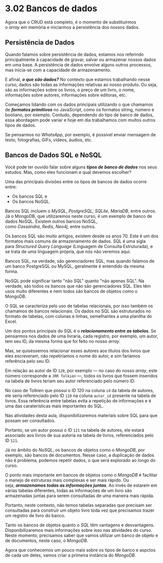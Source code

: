 # 3.02 Bancos de dados

Agora que o CRUD está completo, é o momento de substituirmos o _array_ em memória e iniciarmos a persistência dos nossos dados.

## Persistência de Dados

Quando falamos sobre persistência de dados, estamos nos referindo principalmente à capacidade de gravar, salvar ou armazenar nossos dados em uma base. A persistência de dados envolve alguns outros processos, mas inicia-se com a capacidade de armazenamento.

E afinal, _**o que são dados?**_ No contexto que estamos trabalhando nesse curso, dados são todas as informações relativas ao nosso produto. Ou seja, são as informações sobre os livros, o preço de um livro, o nome, informações sobre autores, informações sobre editoras, etc.

Começamos lidando com os dados principais utilizando o que chamamos de _**formatos primitivos**_ no JavaScript, como os formatos string, número e booliano, por exemplo. Contudo, dependendo do tipo de banco de dados, essa abordagem pode variar e hoje em dia trabalhamos com muitos outros tipos de dados.

Se pensarmos no _WhatsApp_, por exemplo, é possível enviar mensagem de texto, fotografias, GIFs, vídeos, áudios, etc.

## Bancos de Dados SQL e NoSQL

Você pode ter ouvido falar sobre alguns _**tipos de banco de dados**_ nos seus estudos. Mas, como eles funcionam e qual devemos escolher?

Uma das principais divisões entre os tipos de bancos de dados ocorre entre:

- Os bancos SQL e
- Os bancos NoSQL.

Bancos SQL incluem o _MySQL_, _PostgreSQL_, _SQLite_, _MariaDB_, entre outros. Já o MongoDB, que utilizaremos neste curso, é um exemplo de banco de dados NoSQL. Existem outros bancos NoSQL, como _Cassandra_, _Redis_, _Neo4j_, entre outros.

Os bancos SQL são muito antigos, existem desde os anos 70. Este é um dos formatos mais comuns de armazenamento de dados. SQL é uma sigla para _Structured Query Language_ (Linguagem de Consulta Estruturada), e se trata de uma linguagem própria, que nós não veremos aqui.

Bancos SQL, na verdade, são gerenciadores SQL, mas quando falamos de um banco PostgreSQL ou MySQL, geralmente é entendido da mesma forma.

NoSQL pode significar tanto "não SQL" quanto "não apenas SQL". Na verdade, são todos os bancos que não são gerenciadores SQL. Eles têm usos muito diferentes e nem todos são bancos de objetos como o MongoDB.

O SQL se caracteriza pelo uso de tabelas relacionais, por isso também os chamamos de bancos relacionais. Os dados no SQL são estruturados no formato de tabelas, com colunas e linhas, semelhantes a uma planilha do Excel.

Um dos pontos principais do SQL é o _**relacionamento entre as tabelas**_. Se pensarmos nos dados de uma livraria, cada registro, por exemplo, um autor, tem seu ID, da mesma forma que foi feito no nosso _array_.

Mas, se quiséssemos relacionar esses autores aos títulos dos livros que eles escreveram, não repetiríamos o nome do autor, e sim faríamos referência pelo seu ID.

Em relação ao autor de ID `120`, por exemplo — no caso do nosso _array_, este número corresponde a `JRR Tolkien` —, todos os livros que fossem inseridos na tabela de livros teriam seu autor referenciado pelo número ID.

No caso de Tolkien que possui o ID 120 na coluna `id` da tabela de autores, ele seria referenciado pelo ID `120` na coluna `autor_id` presente na tabela de livros. Essa referência entre tabelas evita a repetição de informações e é uma das caraterísticas mais importantes do SQL.

Nas atividades desta aula, disponibilizaremos materiais sobre SQL para que possam ser consultados.

Portanto, se um autor possui o ID `121` na tabela de autores, ele estará associado aos livros de sua autoria na tabela de livros, referenciados pelo ID `121`.

Já no âmbito do _NoSQL_, os bancos de objetos como o _MongoDB_, por exemplo, são bancos de documentos. Nesse caso, a duplicação de dados não é problema, podemos repetir dados, o que será explorado ao longo do curso.

O ponto mais importante em bancos de objetos como o _MongoDB_ é facilitar o manejo de estruturas mais complexas e ser mais rápido. Ou seja, _**armazenamos todas as informações juntas**_. Ao invés de estarem em várias tabelas diferentes, todas as informações de um livro são armazenadas juntas para serem consultadas de uma maneira mais rápida.

Portanto, neste contexto, não temos tabelas separadas que precisam ser consultadas para construir um objeto livro toda vez que precisamos trazer um registro de livro do banco.

Tanto os bancos de objetos quanto o _SQL_ têm vantagens e desvantagens. Disponibilizaremos mais informações sobre isso nas atividades do curso. Neste momento, precisamos saber que vamos utilizar um banco de objeto e de documentos, neste caso, o _MongoDB_.

Agora que conhecemos um pouco mais sobre os tipos de banco e aspctos de cada um deles, vamos criar a primeira instância do _MongoDB_.